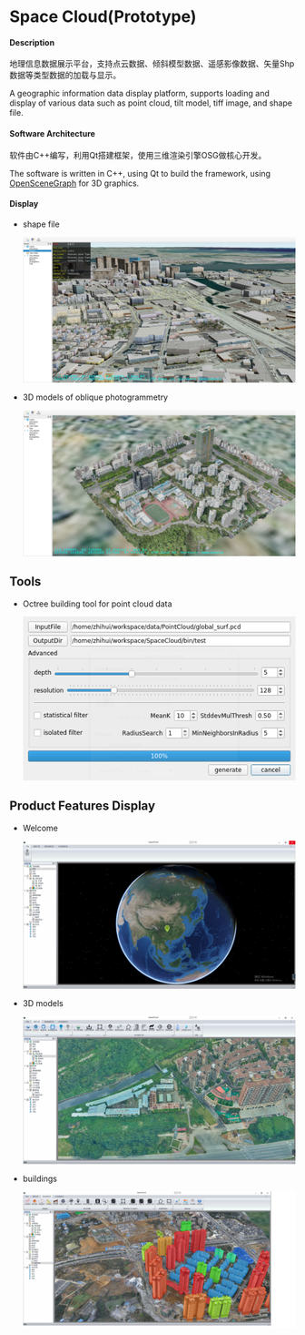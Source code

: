 # Space Cloud(Prototype)

#### Description
地理信息数据展示平台，支持点云数据、倾斜模型数据、遥感影像数据、矢量Shp数据等类型数据的加载与显示。

A geographic information data display platform, supports loading and display of various data such as point cloud, tilt model, tiff image, and shape file.

#### Software Architecture
软件由C++编写，利用Qt搭建框架，使用三维渲染引擎OSG做核心开发。

The software is written in C++, using Qt to build the framework, using [OpenSceneGraph](http://www.openscenegraph.org/) for 3D graphics.

#### Display

- shape file

  ![demo](/docs/demo.png)

- 3D models of oblique photogrammetry

  ![demo](/docs/demo2.png)

## Tools

- Octree building tool for point cloud data

  ![demo](/docs/octree.png)

## Product Features Display

- Welcome

  ![init](/docs/init.png)

- 3D models

  ![SpaceCloud2](/docs/SpaceCloud2.png)

- buildings

  ![SpaceCloud](/docs/SpaceCloud.png)
